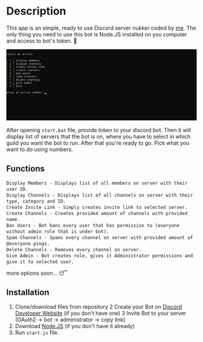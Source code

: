 # Description

This app is an simple, ready to use Discord server nukker coded by [me](https://fentanyl.recipes).
The only thing you need to use this bot is Node.JS installed on you computer
and access to bot's token. 🤩

![Thumbnail](https://github.com/krulsefty/discord-nukker/blob/main/files/image.png)

After opening `start.bat` file, provide token to your discord bot. Then it will display
list of servers that the bot is on, where you have to select in which guild you
want the bot to run. After that you're ready to go. Pick what you want to do
using numbers.

## Functions

```
Display Members - Displays list of all members on server with their user ID.
Display Channels - Displays list of all channels on server with their type, category and ID.
Create Invite Link - Simply creates invite link to selected server.
Create Channels - Creates provided amount of channels with provided name.
Ban Users - Bot bans every user that has permission to (everyone without admin role that is under bot).
Spam Channels - Spams every channel on server with provided amount of @everyone pings.
Delete Channels - Removes every channel on server.
Give Admin - Bot creates role, gives it Administrator permissions and give it to selected user.
```

more options soon... 😴

## Installation

1. Clone/download files from repository
2 Create your Bot on [Discord Developer Website](https://discord.dev) (if you don't have one)
3 Invite Bot to your server (OAuth2 -> bot -> administrator -> copy link)
4. Download [Node.JS](https://nodejs.org) (if you don't have it already)
5. Run `start.js` file.